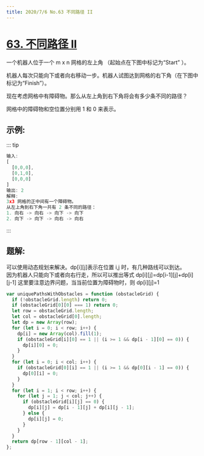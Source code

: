 ```yaml
---
title: 2020/7/6 No.63 不同路径 II
---
```


# [63. 不同路径 II](https://leetcode-cn.com/problems/unique-paths-ii/)

一个机器人位于一个 m x n 网格的左上角 （起始点在下图中标记为“Start” ）。

机器人每次只能向下或者向右移动一步。机器人试图达到网格的右下角（在下图中标记为“Finish”）。

现在考虑网格中有障碍物。那么从左上角到右下角将会有多少条不同的路径？

网格中的障碍物和空位置分别用 1 和 0 来表示。

## 示例:

::: tip

```js
输入:
[
  [0,0,0],
  [0,1,0],
  [0,0,0]
]
输出: 2
解释:
3x3 网格的正中间有一个障碍物。
从左上角到右下角一共有 2 条不同的路径：
1. 向右 -> 向右 -> 向下 -> 向下
2. 向下 -> 向下 -> 向右 -> 向右
```

:::

## 题解:

可以使用动态规划来解决。dp[i][j]表示在位置 i,j 时，有几种路线可以到达。  
因为机器人只能向下或者向右行走，所以可以推出等式 dp[i][j]=dp[i-1][j]+dp[i][j-1]
这里要注意边界问题，当当前位置为障碍物时，则 dp[i][j]=1

```js
var uniquePathsWithObstacles = function (obstacleGrid) {
  if (!obstacleGrid.length) return 0;
  if (obstacleGrid[0][0] === 1) return 0;
  let row = obstacleGrid.length;
  let col = obstacleGrid[0].length;
  let dp = new Array(row);
  for (let i = 0; i < row; i++) {
    dp[i] = new Array(col).fill(1);
    if (obstacleGrid[i][0] == 1 || (i >= 1 && dp[i - 1][0] == 0)) {
      dp[i][0] = 0;
    }
  }
  for (let i = 0; i < col; i++) {
    if (obstacleGrid[0][i] == 1 || (i >= 1 && dp[0][i - 1] == 0)) {
      dp[0][i] = 0;
    }
  }
  for (let i = 1; i < row; i++) {
    for (let j = 1; j < col; j++) {
      if (obstacleGrid[i][j] == 0) {
        dp[i][j] = dp[i - 1][j] + dp[i][j - 1];
      } else {
        dp[i][j] = 0;
      }
    }
  }
  return dp[row - 1][col - 1];
};
```
